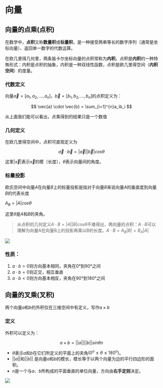 # 向量

## 向量的点乘(点积)

在数学中，**点积**又称**数量积**或**标量积**，是一种接受两串等长的数字序列（通常是坐标向量）、返回单一数字的代数运算。

在欧几里得几何里，两条笛卡尔坐标向量的点积常称为**内积**。点积是**内积**的一种特殊形式：内积是点积的抽象，内积是一种双线性函数，点积是欧几里得空间（**内积空间**）的度量。

### 代数定义

向量$\vec{a} = [a_1, a_2, \dots, a_n]$，$\vec{b} = [b_1, b_2, \dots, b_n]$的点积定义为：

$$
\vec{a} \cdot \vec{b} = \sum_{i=1}^{n}a_ib_i
$$

从上面我们能可以看出，点乘得到的结果只是一个数值

### 几何定义

在欧几里得空间中，点积可直观定义为

$$
\vec{a} \cdot \vec{b} = |\vec{a}||\vec{b}|cos\theta
$$

这里$|\vec{x}|$表示$\vec{x}$的模（长度），$\theta$表示向量间的角度。

### 标量投影

欧氏空间中向量$A$在向量$B$上的标量投影是指对于向量$B$来说向量$A$的垂直度到向量$B$的代表长度

$A_B = |A|cos\theta$

这里$\theta$是$A$和$B$的夹角。

> 从点积的几何定义$A \cdot B=|A||B|cos⁡ \theta$不难得出，两向量的点积：$A \cdot B$可以理解为向量A在向量B上的投影再乘以B的长度。$A \cdot B = A_B|B| = B_A|A|$

![](../assets/imgs/ai/200px-Scalarproduct.gif)

### 性质：

1. $a \cdot b > 0$则方向基本相同，夹角在0°到90°之间
2. $a \cdot b = 0$则正交，相互垂直
3. $a \cdot b < 0$则方向基本相反，夹角在90°到180°之间

## 向量的叉乘(叉积)

两个向量$a$和$b$的外积仅在三维空间中有定义，写作$a \times b$

### 定义

外积可以定义为：

$$
a \times b = ||a|| ||b|| sin\theta n
$$

- $\theta$表示$a$和$b$在它们所定义的平面上的夹角$(0^o \le \theta \le 180^o)$。
- $||a||$和$||b||$ 是向量$a$和$b$的模长，模长等于以两个向量为边的平行四边形的面积。
- $n$是一个与$a$、$b$所构成的平面垂直的单位向量，方向由**右手定则**决定。

![](../assets/imgs/ai/220px-Right_hand_rule_cross_product.png)























